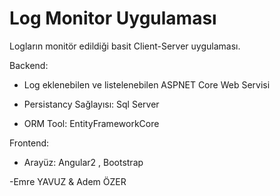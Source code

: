 # Log Monitor Uygulaması

Logların monitör edildiği basit Client-Server uygulaması.



Backend:

  - Log eklenebilen ve listelenebilen ASPNET Core Web Servisi
  
  - Persistancy Sağlayısı: Sql Server
  
  - ORM Tool: EntityFrameworkCore
  



Frontend:

  - Arayüz: Angular2 , Bootstrap




-Emre YAVUZ & Adem ÖZER
